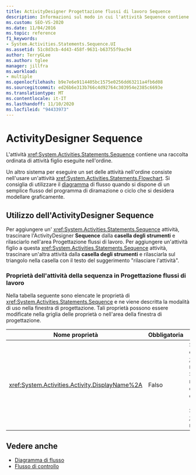```yaml
---
title: ActivityDesigner Progettazione flussi di lavoro Sequence
description: Informazioni sul modo in cui l'attività Sequence contiene una raccolta ordinata di attività figlio eseguite nell'ordine.
ms.custom: SEO-VS-2020
ms.date: 11/04/2016
ms.topic: reference
f1_keywords:
- System.Activities.Statements.Sequence.UI
ms.assetid: 51c8d3cb-4d43-458f-9631-b63755f9ac94
author: TerryGLee
ms.author: tglee
manager: jillfra
ms.workload:
- multiple
ms.openlocfilehash: b9e7e6e9114405bc1575e0256dd63211a4fb6d08
ms.sourcegitcommit: ed26b6e313b766c4d92764c303954e2385c6693e
ms.translationtype: MT
ms.contentlocale: it-IT
ms.lasthandoff: 11/10/2020
ms.locfileid: "94433973"
---
```

# <a name="sequence-activity-designer"></a>ActivityDesigner Sequence

L'attività <xref:System.Activities.Statements.Sequence> contiene una raccolta ordinata di attività figlio eseguite nell'ordine.

Un altro sistema per eseguire un set delle attività nell'ordine consiste nell'usare un'attività <xref:System.Activities.Statements.Flowchart>. Si consiglia di utilizzare il [diagramma](../workflow-designer/flowchart-activity-designer.md) di flusso quando si dispone di un semplice flusso del programma di diramazione o ciclo che si desidera modellare graficamente.

## <a name="using-the-sequence-activity-designer"></a>Utilizzo dell'ActivityDesigner Sequence

Per aggiungere un' <xref:System.Activities.Statements.Sequence> attività, trascinare l'ActivityDesigner **Sequence** dalla **casella degli strumenti** e rilasciarlo nell'area Progettazione flussi di lavoro. Per aggiungere un'attività figlio a questa <xref:System.Activities.Statements.Sequence> attività, trascinare un'altra attività dalla **casella degli strumenti** e rilasciarla sul triangolo nella casella con il testo del suggerimento "rilasciare l'attività".

### <a name="sequence-activity-properties-in-the-workflow-designer"></a>Proprietà dell'attività della sequenza in Progettazione flussi di lavoro 

Nella tabella seguente sono elencate le proprietà di <xref:System.Activities.Statements.Sequence> e ne viene descritta la modalità di uso nella finestra di progettazione. Tali proprietà possono essere modificate nella griglia delle proprietà o nell'area della finestra di progettazione.

|Nome proprietà|Obbligatoria|Uso|
|-|--------------|-|
|<xref:System.Activities.Activity.DisplayName%2A>|Falso|Specifica il nome descrittivo dell'ActivityDesigner <xref:System.Activities.Statements.Sequence> nell'intestazione. Il valore predefinito è Sequence. Facoltativamente, è possibile modificare il valore nella griglia Proprietà o direttamente nell'intestazione dell'ActivityDesigner.<br /><br /> Sebbene la proprietà <xref:System.Activities.Activity.DisplayName%2A> non sia obbligatoria, se ne consiglia l'uso.|

## <a name="see-also"></a>Vedere anche

- [Diagramma di flusso](../workflow-designer/flowchart-activity-designer.md)
- [Flusso di controllo](../workflow-designer/control-flow-activity-designers.md)